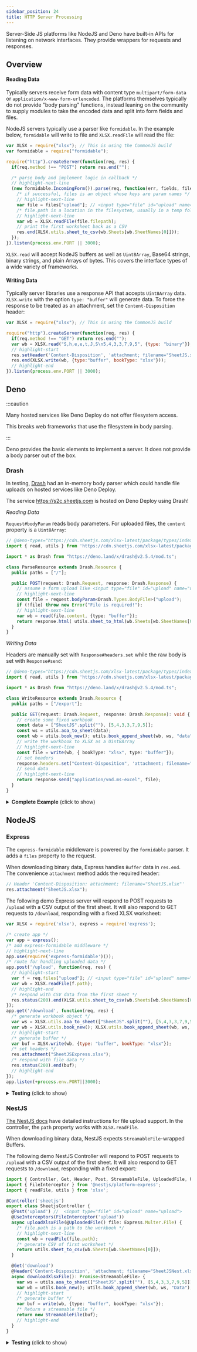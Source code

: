 ```yaml
---
sidebar_position: 24
title: HTTP Server Processing
---
```


Server-Side JS platforms like NodeJS and Deno have built-in APIs for listening
on network interfaces.  They provide wrappers for requests and responses.

## Overview

#### Reading Data

Typically servers receive form data with content type `multipart/form-data` or
`application/x-www-form-urlencoded`. The platforms themselves typically do not
provide "body parsing" functions, instead leaning on the community to supply
modules to take the encoded data and split into form fields and files.

NodeJS servers typically use a parser like `formidable`. In the example below,
`formidable` will write to file and `XLSX.readFile` will read the file:

```js
var XLSX = require("xlsx"); // This is using the CommonJS build
var formidable = require("formidable");

require("http").createServer(function(req, res) {
  if(req.method !== "POST") return res.end("");

  /* parse body and implement logic in callback */
  // highlight-next-line
  (new formidable.IncomingForm()).parse(req, function(err, fields, files) {
    /* if successful, files is an object whose keys are param names */
    // highlight-next-line
    var file = files["upload"]; // <input type="file" id="upload" name="upload">
    /* file.path is a location in the filesystem, usually in a temp folder */
    // highlight-next-line
    var wb = XLSX.readFile(file.filepath);
    // print the first worksheet back as a CSV
    res.end(XLSX.utils.sheet_to_csv(wb.Sheets[wb.SheetNames[0]]));
  });
}).listen(process.env.PORT || 3000);
```

`XLSX.read` will accept NodeJS buffers as well as `Uint8Array`, Base64 strings,
binary strings, and plain Arrays of bytes.  This covers the interface types of
a wide variety of frameworks.

#### Writing Data

Typically server libraries use a response API that accepts `Uint8Array` data.
`XLSX.write` with the option `type: "buffer"` will generate data.  To force the
response to be treated as an attachment, set the `Content-Disposition` header:

```js
var XLSX = require("xlsx"); // This is using the CommonJS build

require("http").createServer(function(req, res) {
  if(req.method !== "GET") return res.end("");
  var wb = XLSX.read("S,h,e,e,t,J,S\n5,4,3,3,7,9,5", {type: "binary"});
  // highlight-start
  res.setHeader('Content-Disposition', 'attachment; filename="SheetJS.xlsx"');
  res.end(XLSX.write(wb, {type:"buffer", bookType: "xlsx"}));
  // highlight-end
}).listen(process.env.PORT || 3000);
```

## Deno

:::caution

Many hosted services like Deno Deploy do not offer filesystem access.

This breaks web frameworks that use the filesystem in body parsing.

:::

Deno provides the basic elements to implement a server.  It does not provide a
body parser out of the box.

### Drash

In testing, [Drash](https://drash.land/drash/) had an in-memory body parser
which could handle file uploads on hosted services like Deno Deploy.

The service <https://s2c.sheetjs.com> is hosted on Deno Deploy using Drash!

_Reading Data_

`Request#bodyParam` reads body parameters.  For uploaded files, the `content`
property is a `Uint8Array`:

```ts
// @deno-types="https://cdn.sheetjs.com/xlsx-latest/package/types/index.d.ts"
import { read, utils } from 'https://cdn.sheetjs.com/xlsx-latest/package/xlsx.mjs';

import * as Drash from "https://deno.land/x/drash@v2.5.4/mod.ts";

class ParseResource extends Drash.Resource {
  public paths = ["/"];

  public POST(request: Drash.Request, response: Drash.Response) {
    // assume a form upload like <input type="file" id="upload" name="upload">
    // highlight-next-line
    const file = request.bodyParam<Drash.Types.BodyFile>("upload");
    if (!file) throw new Error("File is required!");
    // highlight-next-line
    var wb = read(file.content, {type: "buffer"});
    return response.html( utils.sheet_to_html(wb.Sheets[wb.SheetNames[0]]));
  }
}
```

_Writing Data_

Headers are manually set with `Response#headers.set` while the raw body is set
with `Response#send`:

```ts
// @deno-types="https://cdn.sheetjs.com/xlsx-latest/package/types/index.d.ts"
import { read, utils } from 'https://cdn.sheetjs.com/xlsx-latest/package/xlsx.mjs';

import * as Drash from "https://deno.land/x/drash@v2.5.4/mod.ts";

class WriteResource extends Drash.Resource {
  public paths = ["/export"];

  public GET(request: Drash.Request, response: Drash.Response): void {
    // create some fixed workbook
    const data = ["SheetJS".split(""), [5,4,3,3,7,9,5]];
    const ws = utils.aoa_to_sheet(data);
    const wb = utils.book_new(); utils.book_append_sheet(wb, ws, "data");
    // write the workbook to XLSX as a Uint8Array
    // highlight-next-line
    const file = write(wb, { bookType: "xlsx", type: "buffer"});
    // set headers
    response.headers.set("Content-Disposition", 'attachment; filename="SheetJSDrash.xlsx"');
    // send data
    // highlight-next-line
    return response.send("application/vnd.ms-excel", file);
  }
}
```

<details><summary><b>Complete Example</b> (click to show)</summary>

1) Save the following script to `SheetJSDrash.ts`:

```ts title="SheetJSDrash.ts"
/*! sheetjs (C) 2013-present SheetJS -- http://sheetjs.com */
// @deno-types="https://cdn.sheetjs.com/xlsx-latest/package/types/index.d.ts"
import { read, utils, set_cptable } from 'https://cdn.sheetjs.com/xlsx-latest/package/xlsx.mjs';
import * as cptable from 'https://cdn.sheetjs.com/xlsx-latest/package/dist/cpexcel.full.mjs';
set_cptable(cptable);

import * as Drash from "https://deno.land/x/drash@v2.5.4/mod.ts";

class ParseResource extends Drash.Resource {
  public paths = ["/"];

  public POST(request: Drash.Request, response: Drash.Response) {
    const file = request.bodyParam<Drash.Types.BodyFile>("file");
    if (!file) throw new Error("File is required!");
    var wb = read(file.content, {type: "buffer"});
    return response.html( utils.sheet_to_html(wb.Sheets[wb.SheetNames[0]]));
  }

  public GET(request: Drash.Request, response: Drash.Response): void {
    return response.html(`\
<!DOCTYPE html>
<html>
  <head>
    <title>SheetJS Spreadsheet to HTML Conversion Service</title>
    <meta charset="utf-8" />
  </head>
  <body>
<pre><h3><a href="//sheetjs.com/">SheetJS</a> Spreadsheet Conversion Service</h3>
<b>API</b>

Send a POST request to https://s2c.sheetjs.com/ with the file in the "file" body parameter:

$ curl -X POST -F"file=@test.xlsx" https://s2c.sheetjs.com/

The response will be an HTML TABLE generated from the first worksheet.

<b>Try it out!</b><form action="/" method="post" enctype="multipart/form-data">

<input type="file" name="file" />

Use the file input element to select a file, then click "Submit"

<button type="submit">Submit</button>
</form>
</pre>
  </body>
</html>`,
    );
  }
}

const server = new Drash.Server({
  hostname: "",
  port: 3000,
  protocol: "http",
  resources: [ ParseResource ],
});

server.run();

console.log(`Server running at ${server.address}.`);
```

2) Run the server:

```bash
deno run --allow-net SheetJSDrash.ts
```

3) Download the test file <https://sheetjs.com/pres.numbers>

4) Open http://localhost:3000/ in your browser.

Click "Choose File" and select `pres.numbers`.  Then click "Submit"

The page should show the contents of the file as an HTML table.

</details>

## NodeJS

### Express

The `express-formidable` middleware is powered by the `formidable` parser.  It
adds a `files` property to the request.

When downloading binary data, Express handles `Buffer` data in `res.end`.  The
convenience `attachment` method adds the required header:

```js
// Header 'Content-Disposition: attachment; filename="SheetJS.xlsx"'
res.attachment("SheetJS.xlsx");
```

The following demo Express server will respond to POST requests to `/upload`
with a CSV output of the first sheet.  It will also respond to GET requests to
`/download`, responding with a fixed XLSX worksheet:

```js title="SheetJSExpressCSV.js"
var XLSX = require('xlsx'), express = require('express');

/* create app */
var app = express();
/* add express-formidable middleware */
// highlight-next-line
app.use(require('express-formidable')());
/* route for handling uploaded data */
app.post('/upload', function(req, res) {
  // highlight-start
  var f = req.files["upload"]; // <input type="file" id="upload" name="upload">
  var wb = XLSX.readFile(f.path);
  // highlight-end
  /* respond with CSV data from the first sheet */
  res.status(200).end(XLSX.utils.sheet_to_csv(wb.Sheets[wb.SheetNames[0]]));
});
app.get('/download', function(req, res) {
  /* generate workbook object */
  var ws = XLSX.utils.aoa_to_sheet(["SheetJS".split(""), [5,4,3,3,7,9,5]]);
  var wb = XLSX.utils.book_new(); XLSX.utils.book_append_sheet(wb, ws, "Data");
  // highlight-start
  /* generate buffer */
  var buf = XLSX.write(wb, {type: "buffer", bookType: "xlsx"});
  /* set headers */
  res.attachment("SheetJSExpress.xlsx");
  /* respond with file data */
  res.status(200).end(buf);
  // highlight-end
});
app.listen(+process.env.PORT||3000);
```

<details><summary><b>Testing</b> (click to show)</summary>

0) Save the code sample to `SheetJSExpressCSV.js`

1) Install dependencies:

```bash
npm i --save https://cdn.sheetjs.com/xlsx-latest/xlsx-latest.tgz express express-formidable
```

2) Start server (note: it will not print anything to console when running)

```bash
node SheetJSExpressCSV.js
```

3) Test POST requests using <https://sheetjs.com/pres.numbers>:

```bash
curl -LO https://sheetjs.com/pres.numbers
curl -X POST -F upload=@pres.numbers http://localhost:3000/upload
```

The response should show the data in CSV rows.

4) Test GET requests by opening http://localhost:3000/download in your browser.

It should prompt to download `SheetJSExpress.xlsx`

</details>

### NestJS

[The NestJS docs](https://docs.nestjs.com/techniques/file-upload) have detailed
instructions for file upload support. In the controller, the `path` property
works with `XLSX.readFile`.

When downloading binary data, NestJS expects `StreamableFile`-wrapped Buffers.

The following demo NestJS Controller will respond to POST requests to `/upload`
with a CSV output of the first sheet.  It will also respond to GET requests to
`/download`, responding with a fixed export:

```ts title="src/sheetjs/sheetjs.controller.js"
import { Controller, Get, Header, Post, StreamableFile, UploadedFile, UseInterceptors } from '@nestjs/common';
import { FileInterceptor } from '@nestjs/platform-express';
import { readFile, utils } from 'xlsx';

@Controller('sheetjs')
export class SheetjsController {
  @Post('upload') //  <input type="file" id="upload" name="upload">
  @UseInterceptors(FileInterceptor('upload'))
  async uploadXlsxFile(@UploadedFile() file: Express.Multer.File) {
    /* file.path is a path to the workbook */
    // highlight-next-line
    const wb = readFile(file.path);
    /* generate CSV of first worksheet */
    return utils.sheet_to_csv(wb.Sheets[wb.SheetNames[0]]);
  }

  @Get('download')
  @Header('Content-Disposition', 'attachment; filename="SheetJSNest.xlsx"')
  async downloadXlsxFile(): Promise<StreamableFile> {
    var ws = utils.aoa_to_sheet(["SheetJS".split(""), [5,4,3,3,7,9,5]]);
    var wb = utils.book_new(); utils.book_append_sheet(wb, ws, "Data");
    // highlight-start
    /* generate buffer */
    var buf = write(wb, {type: "buffer", bookType: "xlsx"});
    /* Return a streamable file */
    return new StreamableFile(buf);
    // highlight-end
  }
}
```

<details><summary><b>Testing</b> (click to show)</summary>

1) Create a new project:

```bash
npx @nestjs/cli new -p npm sheetjs-nest
cd sheetjs-nest
npm i --save https://cdn.sheetjs.com/xlsx-latest/xlsx-latest.tgz
npm i --save-dev @types/multer
mkdir -p upload
```

2) Create a new controller and a new module:

```bash
npx @nestjs/cli generate module sheetjs
npx @nestjs/cli generate controller sheetjs
```

3) Add Multer to the new module by editing `src/sheetjs/sheetjs.module.ts`.
Changes are highlighted below:

```ts title="src/sheetjs/sheetjs.module.ts"
import { Module } from '@nestjs/common';
import { SheetjsController } from './sheetjs.controller';
// highlight-next-line
import { MulterModule } from '@nestjs/platform-express';

@Module({
// highlight-start
  imports: [
    MulterModule.register({
      dest: './upload',
    }),
  ],
// highlight-end
  controllers: [SheetjsController]
})
export class SheetjsModule {}
```

4) Copy the `src/sheetjs/sheetjs.controller.ts` example from earlier, replacing
the contents of the existing file.

5) Start the server with

```bash
npx @nestjs/cli start
```

3) Test POST requests using <https://sheetjs.com/pres.numbers>:

```bash
curl -LO https://sheetjs.com/pres.numbers
curl -X POST -F upload=@pres.numbers http://localhost:3000/sheetjs/upload
```

The response should show the data in CSV rows.

4) Test GET requests by opening http://localhost:3000/sheetjs/download in your browser.

It should prompt to download `SheetJSNest.xlsx`

</details>